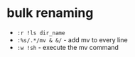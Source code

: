 # bulk renaming

- `:r !ls dir_name`
- `:%s/.*/mv & &/` - add mv to every line
- `:w !sh` - execute the mv command
